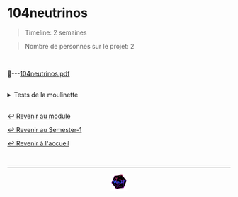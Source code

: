 # 104neutrinos

> Timeline: 2 semaines

> Nombre de personnes sur le projet: 2

<br>

📂---[104neutrinos.pdf](https://github.com/Studio-17/Epitech-Subjects/blob/main/Semester-1/B-MAT-100/104neutrinos/104neutrinos.pdf)


<br>


<details>
<summary> Tests de la moulinette </summary>
<table align="center">
    <thead>
        <tr>
            <td colspan="3" align="center"><strong>MOULINETTE</strong></td>
        </tr>
        <tr>
            <th>SOMMAIRE</th>
            <th>NB DE TESTS</th>
            <th>DETAILS</th>
        </tr>
    </thead>
    <tbody>
        <tr>
            <td rowspan="3">basic</td>
            <td rowspan="3" style="text-align: center;">3</td>
            <td>nothing</td>
        </tr>
    		<tr>
			<td>project example 1</td>
		</tr>
		<tr>
			<td>project example 2</td>
		</tr>
        <tr>
            <td rowspan="5">eval</td>
            <td rowspan="5" style="text-align: center;">5</td>
            <td>test 10</td>
        </tr>
    		<tr>
			<td>test 6</td>
		</tr>
		<tr>
			<td>test 7</td>
		</tr>
		<tr>
			<td>test 8</td>
		</tr>
		<tr>
			<td>test 9</td>
		</tr>
        <tr>
            <td rowspan="5">intermediate</td>
            <td rowspan="5" style="text-align: center;">5</td>
            <td>test 1</td>
        </tr>
    		<tr>
			<td>test 2</td>
		</tr>
		<tr>
			<td>test 3</td>
		</tr>
		<tr>
			<td>test 4</td>
		</tr>
		<tr>
			<td>test 5</td>
		</tr>
        <tr>
            <td rowspan="4">mathematical rigor</td>
            <td rowspan="4" style="text-align: center;">4</td>
            <td>division by 0</td>
        </tr>
    		<tr>
			<td>negative sd</td>
		</tr>
		<tr>
			<td>null h</td>
		</tr>
		<tr>
			<td>real n</td>
		</tr>
        <tr>
            <td rowspan="8">rigor</td>
            <td rowspan="8" style="text-align: center;">8</td>
            <td>negative n</td>
        </tr>
    		<tr>
			<td>no arguments</td>
		</tr>
		<tr>
			<td>not enough arguments</td>
		</tr>
		<tr>
			<td>too many arguments</td>
		</tr>
		<tr>
			<td>unconsistent a</td>
		</tr>
		<tr>
			<td>unconsistent h</td>
		</tr>
		<tr>
			<td>unconsistent n</td>
		</tr>
		<tr>
			<td>unconsistent sd</td>
		</tr>
	</tbody>
</table>
</details>

<br>

[↩️ Revenir au module](https://github.com/Studio-17/Epitech-Subjects/blob/main/Semester-1/B-MAT-100)

[↩️ Revenir au Semester-1](https://github.com/Studio-17/Epitech-Subjects/blob/main/Semester-1)

[↩️ Revenir à l'accueil](https://github.com/Studio-17/Epitech-Subjects)

<br>

---

<div align="center">

<a href="https://github.com/Studio-17" target="_blank"><img src="../../../assets/voc17.gif" width="40"></a>

</div>